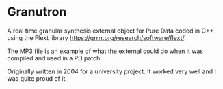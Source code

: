 # Granutron
A real time granular synthesis external object for Pure Data coded in C++ using the Flext library https://grrrr.org/research/software/flext/.

The MP3 file is an example of what the external could do when it was compiled and used in a PD patch.

Originally written in 2004 for a university project. It worked very well and I was quite proud of it.
